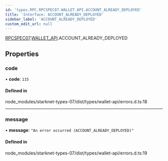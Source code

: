 ```yaml
---
id: 'types.RPC.RPCSPEC07.WALLET_API.ACCOUNT_ALREADY_DEPLOYED'
title: 'Interface: ACCOUNT_ALREADY_DEPLOYED'
sidebar_label: 'ACCOUNT_ALREADY_DEPLOYED'
custom_edit_url: null
---
```


[RPCSPEC07](../namespaces/types.RPC.RPCSPEC07.md).[WALLET_API](../namespaces/types.RPC.RPCSPEC07.WALLET_API.md).ACCOUNT_ALREADY_DEPLOYED

## Properties

### code

• **code**: `115`

#### Defined in

node_modules/starknet-types-07/dist/types/wallet-api/errors.d.ts:18

---

### message

• **message**: `"An error occurred (ACCOUNT_ALREADY_DEPLOYED)"`

#### Defined in

node_modules/starknet-types-07/dist/types/wallet-api/errors.d.ts:19
